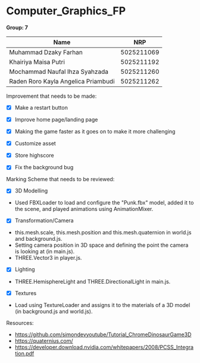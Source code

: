 # Computer_Graphics_FP

**Group: 7**

| Name                                | NRP        |
| ------------------------------------|------------|
| Muhammad Dzaky Farhan               | 5025211069 |
| Khairiya Maisa Putri                | 5025211192 |
| Mochammad Naufal Ihza Syahzada      | 5025211260 |
| Raden Roro Kayla Angelica Priambudi | 5025211262 |

Improvement that needs to be made:
- [X] Make a restart button
- [X] Improve home page/landing page
- [X] Making the game faster as it goes on to make it more challenging
- [X] Customize asset
- [X] Store highscore
- [X] Fix the background bug


Marking Scheme that needs to be reviewed:
- [X] 3D Modelling
- Used FBXLoader to load and configure the "Punk.fbx" model, added it to the scene, and played animations using AnimationMixer.
- [X] Transformation/Camera
- this.mesh.scale, this.mesh.position and this.mesh.quaternion in world.js and background.js.
- Setting camera position in 3D space and defining the point the camera is looking at (in main.js).
- THREE.Vector3 in player.js.
- [X] Lighting
- THREE.HemisphereLight and THREE.DirectionalLight in main.js.
- [X] Textures
- Load using TextureLoader and assigns it to the materials of a 3D model (in background.js and world.js).

Resources:
- https://github.com/simondevyoutube/Tutorial_ChromeDinosaurGame3D
- https://quaternius.com/
- https://developer.download.nvidia.com/whitepapers/2008/PCSS_Integration.pdf
